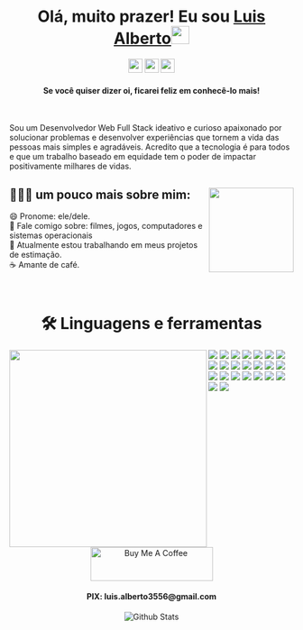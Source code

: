 <div align="center">
<h1> Olá, muito prazer! Eu sou <a href="https://www.linkedin.com/in/luisalbertohc/" target="_blank">Luis Alberto</a><img src="https://github.com/blackcater/blackcater/raw/main/images/Hi.gif" height="32" /></h1>
</div>

<div align="center">
<p><a href="https://linkedin.com/in/luisalbertohc"><img src="https://img.shields.io/badge/linkedin-%230077B5.svg?&style=for-the-badge&logo=linkedin&logoColor=white" height=25></a> <a href="luis.alberto3556@gmail.com"><img src="https://img.shields.io/badge/-luis.alberto3556-c14438?style=for-the-badge&logo=Gmail&logoColor=white&link=mailto:luis.alberto3556@gmail.com" height=25></a> <a href="https://twitter.com/Lualbertohc"><img src="https://img.shields.io/badge/twitter-%231DA1F2.svg?&style=for-the-badge&logo=twitter&logoColor=white" height=25></a></p>
<h4>Se você quiser dizer oi, ficarei feliz em conhecê-lo mais!</h4>
</div>

<br>

Sou um Desenvolvedor Web Full Stack ideativo e curioso apaixonado por solucionar problemas e desenvolver experiências que tornem a vida das pessoas mais simples e agradáveis. Acredito que a tecnologia é para todos e que um trabalho baseado em equidade tem o poder de impactar positivamente milhares de vidas.

<div>

<img align="right" width="150" src="https://thumbs.gfycat.com/AmazingDazzlingFrog-max-1mb.gif"/>

<h2>👨🏻‍💻 um pouco mais sobre mim:</h2>

😄 Pronome: ele/dele. <br/>
💬 Fale comigo sobre: filmes, jogos, computadores e sistemas operacionais <br/>
🔭 Atualmente estou trabalhando em meus projetos de estimação.<br/>
☕️ Amante de café. <br/>
</div>

<br>

<h1 align="center"> 🛠 Linguagens e ferramentas</h1>

<p>
    <img align="left" width="350" src="https://github-readme-stats.vercel.app/api?username=Lualbertohc&theme=react&hide_border=false&include_all_commits=true&count_private=true" />
  <p>
    <img src="https://img.shields.io/badge/javascript-%23323330.svg?style=for-the-badge&logo=javascript&logoColor=%23F7DF1E"/>
    <img src="https://img.shields.io/badge/-HTML5-E34F26?style=for-the-badge&logo=HTML5&logoColor=%23F7DF1E"/>
    <img src="https://img.shields.io/badge/-CSS3-1572B6?style=for-the-badge&logo=CSS3&logoColor=%23F7DF1E"/>
    <img src="https://img.shields.io/badge/react-%2320232a.svg?style=for-the-badge&logo=react&logoColor=%2361DAFB"/>
    <img src="https://img.shields.io/badge/React_Router-CA4245?style=for-the-badge&logo=react-router&logoColor=white"/>
    <img src="https://img.shields.io/badge/redux-%23593d88.svg?style=for-the-badge&logo=redux&logoColor=white"/>
    <img src="https://img.shields.io/badge/docker-%230db7ed.svg?style=for-the-badge&logo=docker&logoColor=white"/>
    <img src="https://img.shields.io/badge/mysql-%2300f.svg?style=for-the-badge&logo=mysql&logoColor=white"/>
    <img src="https://img.shields.io/badge/node.js-6DA55F?style=for-the-badge&logo=node.js&logoColor=white"/>
    <img src="https://img.shields.io/badge/typescript-%23007ACC.svg?style=for-the-badge&logo=typescript&logoColor=white"/>
    <img src="https://img.shields.io/badge/python-3670A0?style=for-the-badge&logo=python&logoColor=ffdd54"/>
    <img src="https://img.shields.io/badge/bootstrap-%23563D7C.svg?style=for-the-badge&logo=bootstrap&logoColor=white"/>
    <img src="https://img.shields.io/badge/MUI-%230081CB.svg?style=for-the-badge&logo=material-ui&logoColor=white"/>
    <img src="https://img.shields.io/badge/-Visual%20Studio%20Code-23A9F2?style=for-the-badge&logo=Visual%20Studio%20Code&logoColor=white"/>
    <img src="https://img.shields.io/badge/-Github-181717?style=for-the-badge&logo=GitHub&logoColor=white"/>
    <img src="https://img.shields.io/badge/-Git-F44D27?style=for-the-badge&logo=Git&logoColor=white"/>
    <img src="https://img.shields.io/badge/-NPM-CB3837?style=for-the-badge&logo=NPM&logoColor=white"/>
    <img src="https://img.shields.io/badge/-Trello-0079BF?style=for-the-badge&logo=Trello&logoColor=white"/>
    <img src="https://img.shields.io/badge/-Slack-E01563?style=for-the-badge&logo=Slack&logoColor=white"/>
    <img src="https://img.shields.io/badge/-MySQL-F29111?style=for-the-badge&logo=MySQL&logoColor=white"/>
    <img src="https://img.shields.io/badge/-ESLint-4B32C3?style=for-the-badge&logo=ESLint&logoColor=white"/>
    <img src="https://img.shields.io/badge/-Ubuntu-A80030?style=for-the-badge&logo=Ubuntu&logoColor=white"/>
    <img src="https://img.shields.io/badge/figma-%23F24E1E.svg?style=for-the-badge&logo=figma&logoColor=white"/>
  </p>
</p>
<p>

<br>

<!-- <div align="center">
<h1>Troféus</h1>
<img src="https://github-trophies.vercel.app/?username=Lualbertohc&theme=nord&no-frame=true&no-bg=false&margin-w=4"/>
</div> -->

<br>
<br>
<br>

<div align="center">
<img src="https://cdn.buymeacoffee.com/buttons/v2/default-yellow.png" alt="Buy Me A Coffee" height="60px" width="217px" ></a>
<h4> PIX: luis.alberto3556@gmail.com </h4>
</div>


<p align="center">
        <img src="https://raw.githubusercontent.com/mayhemantt/mayhemantt/Update/svg/Bottom.svg" alt="Github Stats" />
</p>
